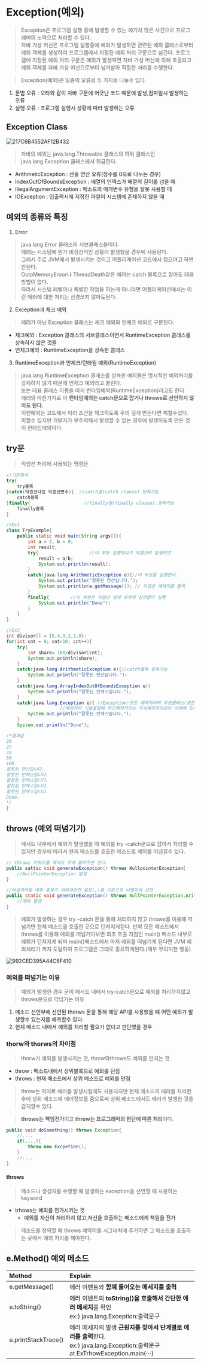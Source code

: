 # Exception(예외)
> Exception은 프로그램 실행 중에 발생할 수 있는 예기치 않은 사건으로 프로그래머의 노력으로 처리할 수 있다.<br>자바 가상 머신은 프로그램 실행중에 예외가 발생하면 관련된 예외 클래스로부터 예외 객체를 생성하여 프로그램에서 지정된 예외 처리 구문으로 넘긴다. 프로그램에 지정된 예외 처리 구문은 예외가 발생하면 자바 가상 머신에 의해 호출되고 예외 객체를 자바 가상 머신으로부터 넘겨받아 적절한 처리를 수행한다.

> Exception(예외)은 일종의 오류로 두 가지로 나눌수 있다.
1. 문법 오류 : 오타와 같이 자바 구문에 어긋난 코드 때문에 발생,컴파일시 발생하는 오류
2. 실행 오류 : 프로그램 실행시 상황에 따라 발생하는 오류

## Exception Class
![217C6B4552AF12B432](https://user-images.githubusercontent.com/60641307/76583136-c2815680-651b-11ea-806e-2b37b50b5b57.jpg)
>자바의 예외는 java.lang.Throwable 클래스의 하위 클래스인 java.lang.Exception 클래스에서 취급한다.

- ArithmeticException : 산술 연산 오류(정수를 0으로 나누는 경우)
- IndexOutOfBoundsException : 배열의 인덱스가 배열의 길이를 넘을 때
- IllegalArgumentException : 메소드의 매개변수 유형을 잘못 사용할 때
- IOException : 입출력시에 지정한 파일이 시스템에 존재하지 않을 때

## 예외의 종류와 특징
1. Error
>java.lang.Error 클래스의 서브클래스들이다.<br>에러는 시스템에 뭔가 비정상적인 상황이 발생했을 경우에 사용된다.<br>그래서 주로 JVM에서 발생시키는 것이고 어플리케이션 코드에서 잡으려고 하면 안된다.<br>OutoMemoryEroor나 ThreadDeath같은 에러는 catch 블록으로 잡아도 대응방법이 없다. <br>따라서 시스템 레벨이나 특별한 작업을 하는게 아니라면 어플리케이션에서는 이런 에러에 대한 처리는 신경쓰지 않아도된다.
2. Exception과 체크 예외
>에러가 아닌 Exception 클래스는 체크 예외와 언체크 예외로 구분된다.
- 체크예외 : Exception 클래스의 서브클래스이면서 RuntimeException 클래스를 상속하지 않은 것들
- 언체크예외 : RuntimeException을 상속한 클래스
3. RuntimeException과 언체크/런타임 예외(RuntimeException)
>java.lang.RuntimeException 클래스를 상속한 예외들은 명시적인 예외처리를 강제하지 않기 때문에 언체크 예외라고 불린다.<br> 또는 대표 클래스 이름을 따서 런타임예외(RuntimeException)라고도 한다<br>에러와 마찬가지로 이 **런타임예외는 catch문으로 잡거나 throws로 선언하지 않아도 된다.**<br> 이런예외는 코드에서 미리 조건을 체크하도록 주의 깊게 만든다면 피할수있다.<br> 피할수 있지만 개발자가 부주의해서 발생할 수 있는 경우에 발생하도록 만든 것이 런타임에외이다.
## try문
>익셉션 처리에 사용되는 명령문

```java
//기본형식
try{
    try블록
}catch(익셉션타입 익셉션변수){  //catch절(catch clause).반복가능
    catch블록
}finally{                    //finally절(finally clause).생략가능
    finally블록
}

//Ex1
class TryExample{
    public static void main(String args[]){
        int a = 3, b = 0;
        int result;
        try{                   //이 부분 실행하다가 익셉션이 발생하면
            result = a/b;
            System.out.println(result);
        }
        catch(java.lang.ArithmeticException e){//이 부분을 실행한다.
            System.out.println("잘못된 연산입니다.");
            System.out.println(e.getMessage()); // 익셉션 메세지를 출력
        }
        finally{        //이 부분은 익셉션 발생 유무와 상관없이 실행
            System.out.println("Done");
        }
    }
}

//Ex2
int divisor[] = {5,4,3,2,1,0};
for(int cnt = 0; cnt<10; cnt++){
    try{
        int share= 100/divisor[cnt];
        System.out.println(share);
    }
    catch(java.lang.ArithmeticException e){//catch블록 중복가능
        System.out.println("잘못된 연산입니다.");
    }
    catch(java.lang.ArrayIndexOutOfBoundsException e){
        System.out.println("잘못된 인덱스입니다.");
    }
    catch(java.lang.Exception e){ //Exception:모든 예외처리의 부모클래스(모든 예외처리)
                    //예외처리 기술을할때 부모예외처리는 자식예외처리보다 아래에 있어야한다.
        System.out.println("잘못된 인덱스입니다.");
    }
    System.out.println("Done"); 

/*결과값
20
25
33
50
100
잘못된 연산입니다.
잘못된 인덱스입니다.
잘못된 인덱스입니다.
잘못된 인덱스입니다.
잘못된 인덱스입니다.
Done.
*/
}
```
## throws (예외 떠넘기기)
>메서드 내부에서 예외가 발생했을 때 예외를 try -catch문으로 잡아서 처리할 수 있지만 경우에 따라서 현재 메소드를 호출한 메소드로 예외를 떠넘길수 있다.
```java
// throws 키워드를 메서드 뒤에 붙여주면 된다.
public sattic void generateException() throws NullpointerException{
    //NullPointerException 발생
}

//떠넘겨야할 예외 종류가 여러개라면 쉼표(,)를 기준으로 나열하여 선언  
public static void generateException() throws NullPointerException,ArithmeticException{
    //예외 발생
}
```
>예외가 발생하는 경우 try -catch 문을 통해 처리하지 않고 throws를 이용해 떠넘기면 현재 메소드를 호출한 곳으로 던져지게된다. 만약 모든 메소드에서 throws를 이용해 예외를 떠넘기다보면 최초 호출 지점인 main() 메소드 내부로 예외가 던저지게 되며 main()메소드에서 마저 예외를 떠넘기게 된다면 JVM 예외처리기 까지 도달하여 프로그램은 그대로 종료하게된다.(매우 무의미한 행동)

![992CED395A44C6F410](https://user-images.githubusercontent.com/60641307/76582972-3cfda680-651b-11ea-9c64-4034d73570d1.png)

### 예외를 떠넘기는 이유
>예외가 발생한 경우 굳이 메서드 내에서 try-catch문으로 예외를 처리하지않고 throws문으로 떠넘기는 이유
1. 메소드 선언부에 선언된 thorws 문을 통해 해당 API를 사용했을 때 어떤 예외가 발생할수 있는지를 예측할수 있다.
2. 현재 메소드 내에서 예외를 처리할 필요가 없다고 판단했을 경우

### thorw와 thorws의 차이점
> thorw가 예외를 발생시키는 것, throw와throws도 예외를 던지는 것.
- throw : 메소드내에서 상위블록으로 예외를 던짐
- throws : 현재 메소드에서 상위 메소드로 예외를 던짐
>throw는 억지로 에러를 발생시킬때도 사용되지만 현재 메소드의 에러를 처리한 후에 상위 메소드에 에러정보를 줌으로써 상위 메소드에서도 에러가 발생한 것을 감지할수 있다.

>**throws는 책임전가**이고 **throw는 프로그래머의 판단에 따른 처리**이다.

```java
public void doSomething() throws Exception{
    //....
    if(....){
        throw new Excpetion();
    }
    //....
}
```
#### throws 
>메소드나 생성자를 수행할 때 발생하는 exception을 선언할 때 사용하는 keyword
- trhows는 예외를 전가시키는 것
    - 예외를 자신이 처리하지 않고,자신을 호출하는 메소드에게 책임을 전가
>메소드를 정의할 때 throws 예약어를 시그내처에 추가하면 그 메소드를 호출하는 곳에서 예외 처리를 해야한다.


## e.Method() 예외 메소드

|Method|Explain|
|:----|:----|
|e.getMessage()|에러 이벤트와 **함꼐 들어오는 메세지를 출력**|
|e.toString()|에러 이벤트의 **toString()을 호출해서 간단한 에러 메세지**를 확인<br>ex:) java.lang.Exception:출력문구|
|e.printStackTrace()|에러 메세지의 발생 **근원지를 찾아서 단계별로 에러를 출력**한다.<br>ex:) java.lang.Exception:출력문구<br>at ExTrhowException.main(···)|